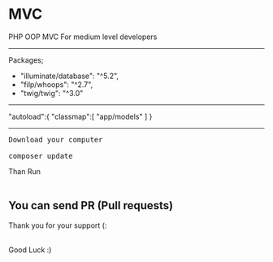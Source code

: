 # MVC
PHP OOP MVC
For medium level developers

<hr>

Packages;
<ul>
<li>"illuminate/database": "^5.2",</li>
<li>"filp/whoops": "^2.7",</li>
<li>"twig/twig": "^3.0"</li>
</ul>

<hr>

"autoload":{
    "classmap":[
        "app/models"
    ]
}

<hr>
<pre>
Download your computer<br>
composer update
</pre>
Than Run
<br><br>

<h2>You can send PR (Pull requests)</h2>
Thank you for your support (:
<br><br>

Good Luck :)
